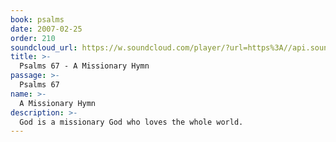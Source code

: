 ```yaml
---
book: psalms
date: 2007-02-25
order: 210
soundcloud_url: https://w.soundcloud.com/player/?url=https%3A//api.soundcloud.com/tracks/
title: >-
  Psalms 67 - A Missionary Hymn
passage: >-
  Psalms 67
name: >-
  A Missionary Hymn
description: >-
  God is a missionary God who loves the whole world.
---
```


